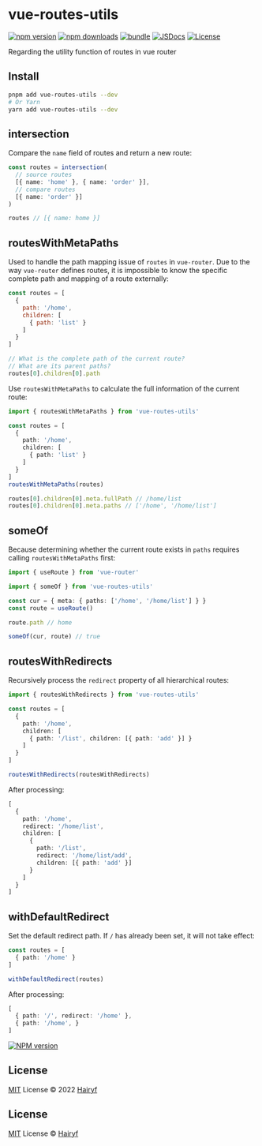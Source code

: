 # vue-routes-utils

[![npm version][npm-version-src]][npm-version-href]
[![npm downloads][npm-downloads-src]][npm-downloads-href]
[![bundle][bundle-src]][bundle-href]
[![JSDocs][jsdocs-src]][jsdocs-href]
[![License][license-src]][license-href]

Regarding the utility function of routes in vue router

## Install

```bash
pnpm add vue-routes-utils --dev
# Or Yarn
yarn add vue-routes-utils --dev
```

## intersection

Compare the `name` field of routes and return a new route:

```ts
const routes = intersection(
  // source routes
  [{ name: 'home' }, { name: 'order' }],
  // compare routes
  [{ name: 'order' }]
)

routes // [{ name: home }]
```

## routesWithMetaPaths

Used to handle the path mapping issue of `routes` in `vue-router`. Due to the way `vue-router` defines routes, it is impossible to know the specific complete path and mapping of a route externally:

```js
const routes = [
  {
    path: '/home',
    children: [
      { path: 'list' }
    ]
  }
]

// What is the complete path of the current route?
// What are its parent paths?
routes[0].children[0].path
```

Use `routesWithMetaPaths` to calculate the full information of the current route:

```ts
import { routesWithMetaPaths } from 'vue-routes-utils'

const routes = [
  {
    path: '/home',
    children: [
      { path: 'list' }
    ]
  }
]
routesWithMetaPaths(routes)

routes[0].children[0].meta.fullPath // /home/list
routes[0].children[0].meta.paths // ['/home', '/home/list']
```

## someOf

Because determining whether the current route exists in `paths` requires calling `routesWithMetaPaths` first:

```ts
import { useRoute } from 'vue-router'

import { someOf } from 'vue-routes-utils'

const cur = { meta: { paths: ['/home', '/home/list'] } }
const route = useRoute()

route.path // home

someOf(cur, route) // true
```

## routesWithRedirects

Recursively process the `redirect` property of all hierarchical routes:

```ts
import { routesWithRedirects } from 'vue-routes-utils'

const routes = [
  {
    path: '/home',
    children: [
      { path: '/list', children: [{ path: 'add' }] }
    ]
  }
]

routesWithRedirects(routesWithRedirects)
```

After processing:

```ts
[
  {
    path: '/home',
    redirect: '/home/list',
    children: [
      {
        path: '/list',
        redirect: '/home/list/add',
        children: [{ path: 'add' }]
      }
    ]
  }
]
```

## withDefaultRedirect

Set the default redirect path. If `/` has already been set, it will not take effect:

```ts
const routes = [
  { path: '/home' }
]

withDefaultRedirect(routes)
```

After processing:

```ts
[
  { path: '/', redirect: '/home' },
  { path: '/home', }
]
```

[![NPM version](https://img.shields.io/npm/v/vue-routes-utils?color=a1b858&label=)](https://www.npmjs.com/package/vue-routes-utils)

## License

[MIT](./LICENSE) License © 2022 [Hairyf](https://github.com/hairyf)

## License

[MIT](./LICENSE) License © [Hairyf](https://github.com/hairyf)

<!-- Badges -->

[npm-version-src]: https://img.shields.io/npm/v/vue-routes-utils?style=flat&colorA=080f12&colorB=1fa669
[npm-version-href]: https://npmjs.com/package/vue-routes-utils
[npm-downloads-src]: https://img.shields.io/npm/dm/vue-routes-utils?style=flat&colorA=080f12&colorB=1fa669
[npm-downloads-href]: https://npmjs.com/package/vue-routes-utils
[bundle-src]: https://img.shields.io/bundlephobia/minzip/vue-routes-utils?style=flat&colorA=080f12&colorB=1fa669&label=minzip
[bundle-href]: https://bundlephobia.com/result?p=vue-routes-utils
[license-src]: https://img.shields.io/github/license/hairyf/vue-routes-utils.svg?style=flat&colorA=080f12&colorB=1fa669
[license-href]: https://github.com/hairyf/vue-routes-utils/blob/main/LICENSE
[jsdocs-src]: https://img.shields.io/badge/jsdocs-reference-080f12?style=flat&colorA=080f12&colorB=1fa669
[jsdocs-href]: https://www.jsdocs.io/package/vue-routes-utils
